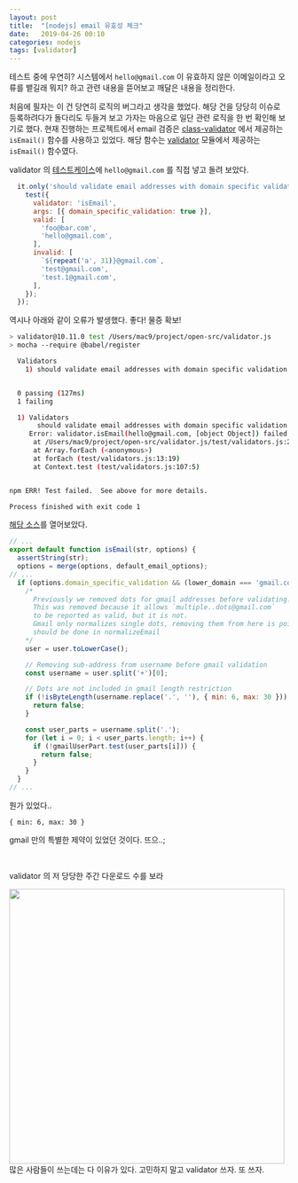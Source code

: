 ```yaml
---
layout: post
title:  "[nodejs] email 유효성 체크"
date:   2019-04-26 00:10
categories: nodejs
tags: [validator]
---
```

테스트 중에 우연히? 시스템에서 `hello@gmail.com` 이 유효하지 않은 이메일이라고 오류를 뱉길래 뭐지? 하고 관련 내용을 뜯어보고 깨달은 내용을 정리한다.

처음에 필자는 이 건 당연히 로직의 버그라고 생각을 했었다. 해당 건을 당당히 이슈로 등록하려다가 돌다리도 두들겨 보고 가자는 마음으로 일단 관련 로직을 한 번 확인해 보기로 했다. 현재 진행하는 프로젝트에서 email 검증은 [class-validator][1] 에서 제공하는 `isEmail()` 함수를 사용하고 있었다. 해당 함수는 [validator][2] 모듈에서 제공하는 `isEmail()` 함수였다.

validator 의 [테스트케이스][3]에 `hello@gmail.com` 를 직접 넣고 돌려 보았다.
```javascript
  it.only('should validate email addresses with domain specific validation', () => {
    test({
      validator: 'isEmail',
      args: [{ domain_specific_validation: true }],
      valid: [
        'foo@bar.com',
        'hello@gmail.com',
      ],
      invalid: [
        `${repeat('a', 31)}@gmail.com`,
        'test@gmail.com',
        'test.1@gmail.com',
      ],
    });
  });
```

역시나 아래와 같이 오류가 발생했다. 좋다! 물증 확보!
```bash
> validator@10.11.0 test /Users/mac9/project/open-src/validator.js
> mocha --require @babel/register

  Validators
    1) should validate email addresses with domain specific validation


  0 passing (127ms)
  1 failing

  1) Validators
       should validate email addresses with domain specific validation:
     Error: validator.isEmail(hello@gmail.com, [object Object]) failed but should have passed
      at /Users/mac9/project/open-src/validator.js/test/validators.js:20:15
      at Array.forEach (<anonymous>)
      at forEach (test/validators.js:13:19)
      at Context.test (test/validators.js:107:5)


npm ERR! Test failed.  See above for more details.

Process finished with exit code 1
```

[해당 소스][4]를 열어보았다.
```javascript
// ...
export default function isEmail(str, options) {
  assertString(str);
  options = merge(options, default_email_options);
// ...
  if (options.domain_specific_validation && (lower_domain === 'gmail.com' || lower_domain === 'googlemail.com')) {
    /*
      Previously we removed dots for gmail addresses before validating.
      This was removed because it allows `multiple..dots@gmail.com`
      to be reported as valid, but it is not.
      Gmail only normalizes single dots, removing them from here is pointless,
      should be done in normalizeEmail
    */
    user = user.toLowerCase();

    // Removing sub-address from username before gmail validation
    const username = user.split('+')[0];

    // Dots are not included in gmail length restriction
    if (!isByteLength(username.replace('.', ''), { min: 6, max: 30 })) {
      return false;
    }

    const user_parts = username.split('.');
    for (let i = 0; i < user_parts.length; i++) {
      if (!gmailUserPart.test(user_parts[i])) {
        return false;
      }
    }
  }
// ...  
```

뭔가 있었다..

`{ min: 6, max: 30 }`

gmail 만의 특별한 제약이 있었던 것이다. 뜨으..;

<br>

validator 의 저 당당한 주간 다운로드 수를 보라

<img src="/images/is-email.png" style="width: 496px;">

<br>
많은 사람들이 쓰는데는 다 이유가 있다. 고민하지 말고 validator 쓰자. 또 쓰자.


[1]:https://github.com/typestack/class-validator
[2]:https://github.com/chriso/validator.js
[3]:https://github.com/chriso/validator.js/blob/master/test/validators.js#L106
[4]:https://github.com/chriso/validator.js/blob/master/src/lib/isEmail.js#L45